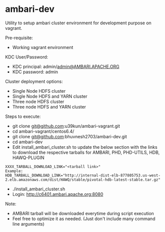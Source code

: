 # ambari-dev
Utility to setup ambari cluster environment for development purpose on vagrant.

Pre-requisite:
- Working vagrant environment

KDC User/Password:
- KDC principal: admin/admin@AMBARI.APACHE.ORG 
- KDC password: admin

Cluster deployment options:
- Single Node HDFS cluster
- Single Node HDFS and YARN cluster
- Three node HDFS cluster
- Three node HDFS and YARN cluster

Steps to execute:
- git clone git@github.com:u39kun/ambari-vagrant.git
- cd ambari-vagrant/centos6.4/
- git clone git@github.com:bhuvnesh2703/ambari-dev.git
- cd ambari-dev
- Edit install_ambari_cluster.sh to update the below section with the links to download the respective tarballs for AMBARI, PHD, PHD-UTILS, HDB, HAWQ-PLUGIN
```
XXXX_TARBALL_DOWNLOAD_LINK="<tarball link>"
Example:
HDB_TARBALL_DOWNLOAD_LINK="http://internal-dist-elb-877805753.us-west-2.elb.amazonaws.com/dist/HAWQ/stable/pivotal-hdb-latest-stable.tar.gz"
```
- ./install_ambari_cluster.sh
- Login: http://c6401.ambari.apache.org:8080

Note:
- AMBARI tarball will be downloaded everytime during script execution
- Feel free to optimize it as needed. (Just don't include many command line arguments)

